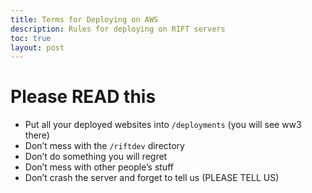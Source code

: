 ```yaml
---
title: Terms for Deploying on AWS
description: Rules for deploying on RIFT servers
toc: true
layout: post
---
```


# Please READ this
- Put all your deployed websites into ```/deployments``` (you will see ww3 there)
- Don’t mess with the ```/riftdev``` directory
- Don’t do something you will regret
- Don’t mess with other people’s stuff
- Don’t crash the server and forget to tell us (PLEASE TELL US)


